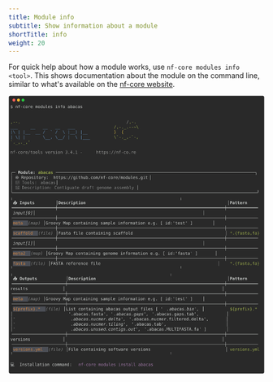 ```yaml
---
title: Module info
subtitle: Show information about a module
shortTitle: info
weight: 20
---
```


For quick help about how a module works, use `nf-core modules info <tool>`.
This shows documentation about the module on the command line, similar to what's available on the
[nf-core website](https://nf-co.re/modules).

<!-- RICH-CODEX
working_dir: tmp/nf-core-nextbigthing
-->

![`nf-core modules info abacas`](../../../../assets/images/tools/nf-core-modules-info.svg)
